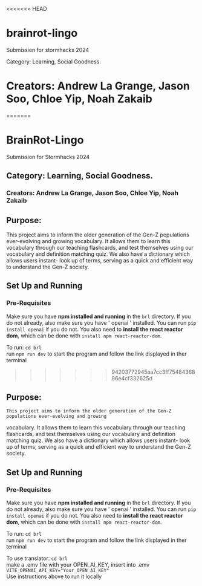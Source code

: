 <<<<<<< HEAD
# brainrot-lingo
Submission for stormhacks 2024 

Category: Learning, Social Goodness. 

# Creators: Andrew La Grange, Jason Soo, Chloe Yip, Noah Zakaib
=======
# BrainRot-Lingo
Submission for Stormhacks 2024

## Category: Learning, Social Goodness. 

### Creators: Andrew La Grange, Jason Soo, Chloe Yip, Noah Zakaib

## Purpose:

This project aims to inform the older generation of the Gen-Z populations ever-evolving and growing
vocabulary.  It allows them to learn this vocabulary through our teaching flashcards, and test themselves
using our vocabulary and definition matching quiz. We also have a dictionary which allows users instant-
look up of terms, serving as a quick and efficient way to understand the Gen-Z society.

## Set Up and Running

### Pre-Requisites
Make sure you have **npm installed and running** in the `brl` directory.
If you do not already, also make sure you have ' openai ' installed. You can run `pip install openai` if you do not. You also need to **install the react reactor dom**, which can be done with `install npm react-reactor-dom`. 

To run:
    `cd brl` <br>
     run `npm run dev` to start the program and follow the link displayed in ther terminal
>>>>>>> 94203772945aa7cc3ff7548436896e4cf332625d

## Purpose:

    This project aims to inform the older generation of the Gen-Z populations ever-evolving and growing
vocabulary.  It allows them to learn this vocabulary through our teaching flashcards, and test themselves
using our vocabulary and definition matching quiz. We also have a dictionary which allows users instant-
look up of terms, serving as a quick and efficient way to understand the Gen-Z society.

## Set Up and Running

### Pre-Requisites
Make sure you have **npm installed and running** in the `brl` directory.
If you do not already, also make sure you have ' openai ' installed. You can run `pip install openai` if you do not. You also need to **install the react reactor dom**, which can be done with `install npm react-reactor-dom`. 

To run:
    `cd brl` <br>
     run `npm run dev` to start the program and follow the link displayed in ther terminal <br>

To use translator: `cd brl` <br>
    make a .emv file with your OPEN_AI_KEY, insert into .emv <br>
    `VITE_OPENAI_API_KEY="Your_OPEN_AI_KEY"` <br>
    Use instructions above to run it locally
